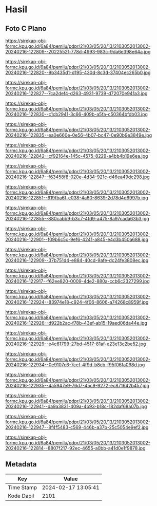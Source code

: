 # Hasil

## Foto C Plano

https://sirekap-obj-formc.kpu.go.id/6a84/pemilu/pdpr/21/03/05/20/13/2103052013002-20240216-122809--2022552f-778d-4993-983c-9da6e398e64a.jpg

https://sirekap-obj-formc.kpu.go.id/6a84/pemilu/pdpr/21/03/05/20/13/2103052013002-20240216-122820--9b3435d1-d195-430d-8c3d-37404ec265b0.jpg

https://sirekap-obj-formc.kpu.go.id/6a84/pemilu/pdpr/21/03/05/20/13/2103052013002-20240216-122827--7ca2def4-d263-4931-9739-d72070e941a3.jpg

https://sirekap-obj-formc.kpu.go.id/6a84/pemilu/pdpr/21/03/05/20/13/2103052013002-20240216-122830--c1cb2941-3c66-409b-a5fa-c50364bfdb03.jpg

https://sirekap-obj-formc.kpu.go.id/6a84/pemilu/pdpr/21/03/05/20/13/2103052013002-20240216-122835--ea0e660e-0e56-4b07-bc47-0e90b9e3849e.jpg

https://sirekap-obj-formc.kpu.go.id/6a84/pemilu/pdpr/21/03/05/20/13/2103052013002-20240216-122842--cf92164e-145c-4575-8229-a4bb4b19e6ea.jpg

https://sirekap-obj-formc.kpu.go.id/6a84/pemilu/pdpr/21/03/05/20/13/2103052013002-20240216-122847--f63458f8-020e-4d34-921c-d46ea49dc298.jpg

https://sirekap-obj-formc.kpu.go.id/6a84/pemilu/pdpr/21/03/05/20/13/2103052013002-20240216-122851--619fba6f-e038-4a60-8639-2d78d4d6997b.jpg

https://sirekap-obj-formc.kpu.go.id/6a84/pemilu/pdpr/21/03/05/20/13/2103052013002-20240216-122855--880cabb9-b3c7-4fd9-a475-8a97cada63b3.jpg

https://sirekap-obj-formc.kpu.go.id/6a84/pemilu/pdpr/21/03/05/20/13/2103052013002-20240216-122901--f09b6c5c-9ef6-4241-a845-e4d3b450a688.jpg

https://sirekap-obj-formc.kpu.go.id/6a84/pemilu/pdpr/21/03/05/20/13/2103052013002-20240216-122909--37b751d4-e884-40cd-9afe-dc24fe3808ec.jpg

https://sirekap-obj-formc.kpu.go.id/6a84/pemilu/pdpr/21/03/05/20/13/2103052013002-20240216-122917--f62ee820-0009-4de2-880a-ccb6c2327299.jpg

https://sirekap-obj-formc.kpu.go.id/6a84/pemilu/pdpr/21/03/05/20/13/2103052013002-20240216-122924--83974e18-c924-4f06-8606-a74268c8959f.jpg

https://sirekap-obj-formc.kpu.go.id/6a84/pemilu/pdpr/21/03/05/20/13/2103052013002-20240216-122926--d922b2ac-f78b-43ef-ab15-19aed06da44e.jpg

https://sirekap-obj-formc.kpu.go.id/6a84/pemilu/pdpr/21/03/05/20/13/2103052013002-20240216-122929--e4c61799-27bd-4517-81af-e23e13c2be52.jpg

https://sirekap-obj-formc.kpu.go.id/6a84/pemilu/pdpr/21/03/05/20/13/2103052013002-20240216-122934--0e9107c6-7cef-4f9d-b8cb-f95f06fa098d.jpg

https://sirekap-obj-formc.kpu.go.id/6a84/pemilu/pdpr/21/03/05/20/13/2103052013002-20240216-122935--4a5947e9-76d7-45c9-9272-ec871642b457.jpg

https://sirekap-obj-formc.kpu.go.id/6a84/pemilu/pdpr/21/03/05/20/13/2103052013002-20240216-122941--da9a3831-409a-4b93-b18c-182daf68a07b.jpg

https://sirekap-obj-formc.kpu.go.id/6a84/pemilu/pdpr/21/03/05/20/13/2103052013002-20240216-122947--8f4f5483-c569-446b-a37b-25c5054e9ef2.jpg

https://sirekap-obj-formc.kpu.go.id/6a84/pemilu/pdpr/21/03/05/20/13/2103052013002-20240216-122814--8807f217-92ec-4655-a0bb-a41d0e1f9878.jpg


## Metadata

| Key        | Value               |
| ---------- | ------------------- |
| Time Stamp | 2024-02-17 13:05:41 |
| Kode Dapil | 2101                |



